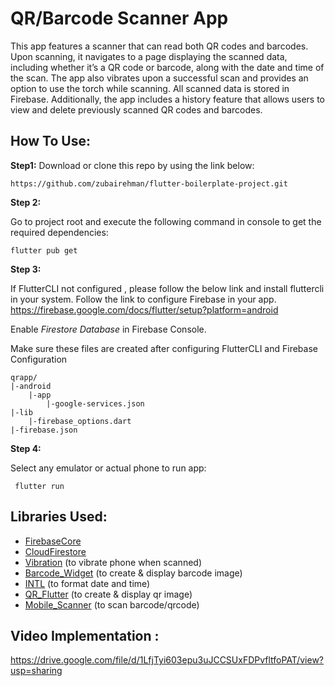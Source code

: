 # QR/Barcode Scanner App

This app features a scanner that can read both QR codes and barcodes. Upon scanning, it navigates to a page displaying the scanned data, including whether it’s a QR code or barcode, along with the date and time of the scan. The app also vibrates upon a successful scan and provides an option to use the torch while scanning. All scanned data is stored in Firebase. Additionally, the app includes a history feature that allows users to view and delete previously scanned QR codes and barcodes.

## How To Use:

**Step1:**
Download or clone this repo by using the link below:

```
https://github.com/zubairehman/flutter-boilerplate-project.git
```

**Step 2:**

Go to project root and execute the following command in console to get the required dependencies:

```
flutter pub get
```

**Step 3:**

If FlutterCLI not configured , please follow the below link and install fluttercli in your system.
Follow the link to configure Firebase in your app.
https://firebase.google.com/docs/flutter/setup?platform=android

Enable _Firestore Database_ in Firebase Console.

Make sure these files are created after configuring FlutterCLI and Firebase Configuration

```
qrapp/
|-android
    |-app
        |-google-services.json
|-lib
    |-firebase_options.dart
|-firebase.json
```

**Step 4:**

Select any emulator or actual phone to run app:

```
 flutter run
```

## Libraries Used:

- [FirebaseCore](https://pub.dev/packages/firebase_core)
- [CloudFirestore](https://pub.dev/packages/cloud_firestore)
- [Vibration](https://pub.dev/packages/vibration) (to vibrate phone when scanned)
- [Barcode_Widget](https://pub.dev/packages/barcode_widget) (to create & display barcode image)
- [INTL](https://pub.dev/packages/barcode_widget) (to format date and time)
- [QR_Flutter](https://pub.dev/packages/qr_flutter) (to create & display qr image)
- [Mobile_Scanner](https://pub.dev/packages/mobile_scanner) (to scan barcode/qrcode)


## Video Implementation : 
https://drive.google.com/file/d/1LfjTyi603epu3uJCCSUxFDPvfltfoPAT/view?usp=sharing
